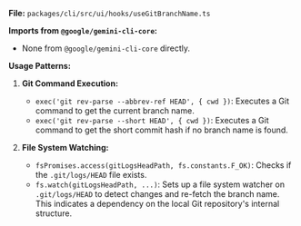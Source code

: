 **File:** `packages/cli/src/ui/hooks/useGitBranchName.ts`

**Imports from `@google/gemini-cli-core`:**
- None from `@google/gemini-cli-core` directly.

**Usage Patterns:**
1.  **Git Command Execution:**
    *   `exec('git rev-parse --abbrev-ref HEAD', { cwd })`: Executes a Git command to get the current branch name.
    *   `exec('git rev-parse --short HEAD', { cwd })`: Executes a Git command to get the short commit hash if no branch name is found.

2.  **File System Watching:**
    *   `fsPromises.access(gitLogsHeadPath, fs.constants.F_OK)`: Checks if the `.git/logs/HEAD` file exists.
    *   `fs.watch(gitLogsHeadPath, ...)`: Sets up a file system watcher on `.git/logs/HEAD` to detect changes and re-fetch the branch name. This indicates a dependency on the local Git repository's internal structure.